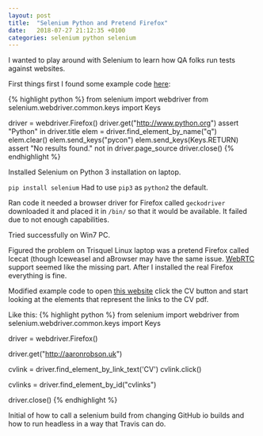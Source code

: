 ```yaml
---
layout: post
title:  "Selenium Python and Pretend Firefox"
date:   2018-07-27 21:12:35 +0100
categories: selenium python selenium
---
```


I wanted to play around with Selenium to learn how QA folks run tests against websites.

First things first I found some example code [here][selenium-python-getting-started]:

{% highlight python %}
from selenium import webdriver
from selenium.webdriver.common.keys import Keys

driver = webdriver.Firefox()
driver.get("http://www.python.org")
assert "Python" in driver.title
elem = driver.find_element_by_name("q")
elem.clear()
elem.send_keys("pycon")
elem.send_keys(Keys.RETURN)
assert "No results found." not in driver.page_source
driver.close()
{% endhighlight %}

Installed Selenium on Python 3 installation on laptop.

`pip install selenium`
Had to use `pip3` as `python2` the default.

Ran code it needed a browser driver for Firefox called `geckodriver` downloaded it and placed it in `/bin/` so that it would be available.
It failed due to not enough capabilities.

Tried successfully on Win7 PC.

Figured the problem on Trisquel Linux laptop was a pretend Firefox called Icecat (though Iceweasel and aBrowser may have the same issue.
[WebRTC][webrtc] support seemed like the missing part.
After I installed the real Firefox everything is fine.

Modified example code to open
[this website][this-website]
click the CV button and start looking at the elements that represent the links to the CV pdf.

Like this:
{% highlight python %}
from selenium import webdriver
from selenium.webdriver.common.keys import Keys

driver = webdriver.Firefox()

driver.get("http://aaronrobson.uk")

cvlink = driver.find_element_by_link_text('CV')
cvlink.click()

cvlinks = driver.find_element_by_id("cvlinks")

driver.close()
{% endhighlight %}


Initial of how to call a selenium build from changing GitHub io builds and how to run headless in a way that Travis can do.

[selenium-python-getting-started]: http://selenium-python.readthedocs.io/getting-started.html
[this-website]: http://www.aaronrobson.uk/
[webrtc]: https://webrtc.org/
